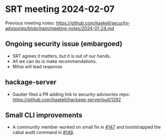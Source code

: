 # SRT meeting 2024-02-07

Previous meeting notes:
https://github.com/haskell/security-advisories/blob/main/meeting-notes/2024-01-24.md

## Ongoing security issue (embargoed)

- SRT agrees it matters, but it is out of our hands.
- All we can do is make recommendations.
- Mihai will lead response.

## hackage-server

- Gautier filed a PR adding link to security-advisories repo:
  https://github.com/haskell/hackage-server/pull/1292

## Small CLI improvements

- A community member worked on small fix in
  [#147](https://github.com/haskell/security-advisories/pull/147) and
  bootstrapped the cabal audit command in
  [#148](https://github.com/haskell/security-advisories/pull/148).
